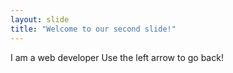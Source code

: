 ```yaml
---
layout: slide
title: "Welcome to our second slide!"
---
```

I am a web developer
Use the left arrow to go back!
